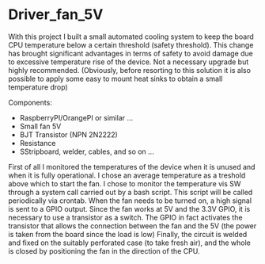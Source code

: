 # Driver_fan_5V
With this project I built a small automated cooling system to keep the board CPU temperature below a certain threshold (safety threshold). This change has brought significant advantages in terms of safety to avoid damage due to excessive temperature rise of the device. Not a necessary upgrade but highly recommended.
(Obviously, before resorting to this solution it is also possible to apply some easy to mount heat sinks to obtain a small temperature drop)

Components:
- RaspberryPI/OrangePI or similar ...
- Small fan 5V
- BJT Transistor (NPN 2N2222)
- Resistance
- SStripboard, welder, cables, and so on ...

First of all I monitored the temperatures of the device when it is unused and when it is fully operational. I chose an average temperature as a treshold above which to start the fan.
I chose to monitor the temperature vis SW through a system call carried out by a bash script. This script will be called periodically via crontab.
When the fan needs to be turned on, a high signal is sent to a GPIO output. Since the fan works at 5V and the 3.3V GPIO, it is necessary to use a transistor as a switch. The GPIO in fact activates the transistor that allows the connection between the fan and the 5V (the power is taken from the board since the load is low)
Finally, the circuit is welded and fixed on the suitably perforated case (to take fresh air), and the whole is closed by positioning the fan in the direction of the CPU.
